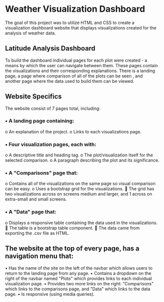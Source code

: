 # Weather Visualization Dashboard 
The goal of this project was to utilize HTML and CSS to create a visualization dashboard website that displays visualizations created for the analysis of weather data. 

## Latitude Analysis Dashboard 
To build the dashboard  individual pages for each plot were created - a means by which   the user can navigate between them. These pages contain the visualizations and their corresponding explanations. There is a landing page, a page where comparison of all of the plots can be seen , and another page where the data used to build them can be viewed.

## Website Specifics
The website consist of 7 pages total, including:
### •	A landing page containing:
o	An explanation of the project.
o	Links to each visualizations page.
### •	Four visualization pages, each with:
o	A descriptive title and heading tag.
o	The plot/visualization itself for the selected comparison.
o	A paragraph describing the plot and its significance.
### •	A "Comparisons" page that:
o	Contains all of the visualizations on the same page so visual comparison  can be easy.
o	Uses a bootstrap grid for the visualizations.
	The grid has  two visualizations across on screens medium and larger, and 1 across on extra-small and small screens.
### •	A "Data" page that:
o	Displays a responsive table containing the data used in the visualizations.
	The table is a bootstrap table component.
	The data came from exporting the .csv file as HTML. 

## The website  at the top of every page, has a navigation menu that:
•	Has the name of the site on the left of the navbar which allows users to return to the landing page from any page.
•	Contains a dropdown on the right of the navbar named "Plots" which provides links to each individual visualization page.
•	Provides two more links on the right: "Comparisons" which links to the comparisons page, and "Data" which links to the data page.
•	Is responsive (using media queries).



